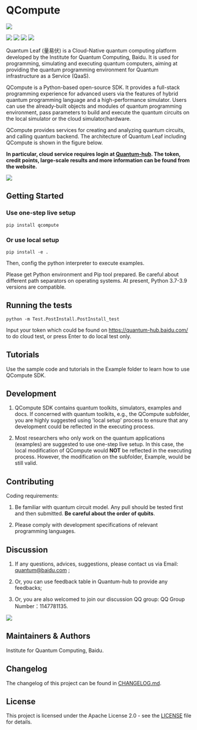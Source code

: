 # QCompute

![](https://release-data.cdn.bcebos.com/github-qleaf%2F%E9%87%8F%E6%98%93%E4%BC%8F%E5%9B%BE%E6%A0%87.png)

[![](https://img.shields.io/badge/license-Apache%202.0-green)](./LICENSE) ![](https://img.shields.io/badge/build-passing-green) ![](https://img.shields.io/badge/Python-3.7--3.9-blue) ![](https://img.shields.io/badge/release-v3.1.0-blue)

Quantum Leaf (量易伏) is a Cloud-Native quantum computing platform developed by the Institute for Quantum Computing, Baidu. It is used for programming, simulating and executing quantum computers, aiming at providing the quantum programming environment for Quantum infrastructure as a Service (QaaS).

QCompute is a Python-based open-source SDK. It provides a full-stack programming experience for advanced users via the features of hybrid quantum programming language and a high-performance simulator. Users can use the already-built objects and modules of quantum programming environment, pass parameters to build and execute the quantum circuits on the local simulator or the cloud simulator/hardware.

QCompute provides services for creating and analyzing quantum circuits, and calling quantum backend. The architecture of Quantum Leaf including QCompute is shown in the figure below.

**In particular, cloud service requires login at [Quantum-hub](https://quantum-hub.baidu.com). The token, credit points, large-scale results and more information can be found from the website.**

![](https://release-data.cdn.bcebos.com/qleaf/3.0.0/architecture_light.png)

## Getting Started

### Use one-step live setup

    pip install qcompute

### Or use local setup

    pip install -e .

Then, config the python interpreter to execute examples.

Please get Python environment and Pip tool prepared. Be careful about different path separators on operating systems. At present, Python 3.7-3.9 versions are compatible.

## Running the tests

    python -m Test.PostInstall.PostInstall_test

Input your token which could be found on <https://quantum-hub.baidu.com/> to do cloud test, or press Enter to do local
test only.

## Tutorials

Use the sample code and tutorials in the Example folder to learn how to use QCompute SDK.

## Development

1. QCompute SDK contains quantum toolkits, simulators, examples and docs. If concerned with quantum toolkits, e.g., the QCompute subfolder, you are highly suggested using 'local setup' process to ensure that any development could be reflected in the executing process.

2. Most researchers who only work on the quantum applications (examples) are suggested to use one-step live setup. In this case, the local modification of QCompute would **NOT** be reflected in the executing process. However, the modification on the subfolder, Example, would be still valid.

## Contributing

Coding requirements:

1. Be familiar with quantum circuit model. Any pull should be tested first and then submitted. **Be careful about the order of qubits**.

2. Please comply with development specifications of relevant programming languages.

## Discussion

1. If any questions, advices, suggestions, please contact us via Email: quantum@baidu.com ;

2. Or, you can use feedback table in Quantum-hub to provide any feedbacks;

3. Or, you are also welcomed to join our discussion QQ group: QQ Group Number：1147781135.

![](https://release-data.cdn.bcebos.com/github-qleaf%2Fqrcode.png)

## Maintainers & Authors

Institute for Quantum Computing, Baidu.

## Changelog

The changelog of this project can be found in [CHANGELOG.md](https://github.com/baidu/QCompute/blob/master/CHANGELOG.md).

## License

This project is licensed under the Apache License 2.0 - see the [LICENSE](https://github.com/baidu/QCompute/blob/master/LICENSE) file for details.
